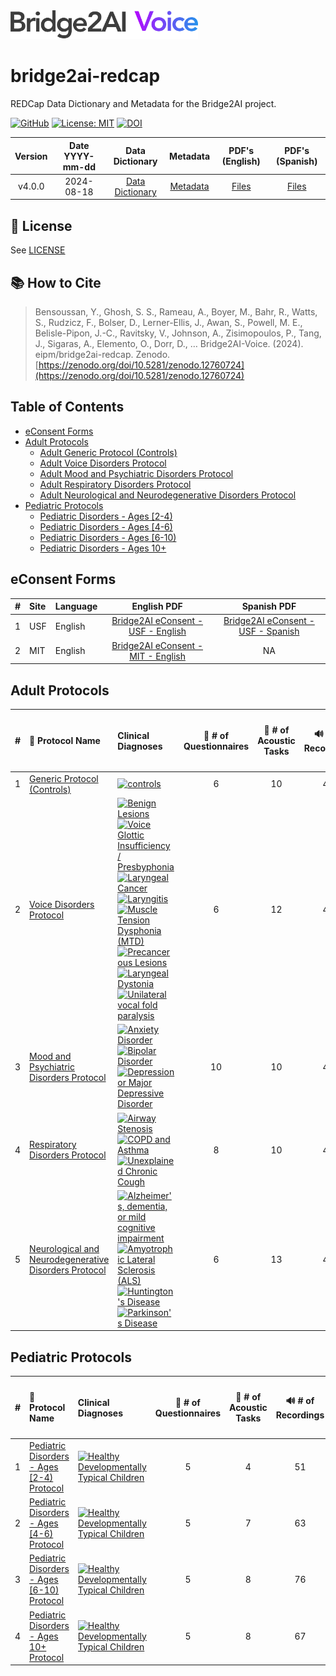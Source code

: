 <img src="images/B2AI%20Logo.png" alt="Bridge2AI Voice Logo" width="300"/>

# bridge2ai-redcap

REDCap Data Dictionary and Metadata for the Bridge2AI project.

[![GitHub](https://img.shields.io/badge/github-4.0.0-green?style=flat&logo=github)](https://github.com/eipm/bridge2ai-redcap) [![License: MIT](https://img.shields.io/badge/License-MIT-yellow.svg)](https://opensource.org/licenses/MIT) [![DOI](https://zenodo.org/badge/DOI/10.5281/zenodo.12760724.svg)](https://zenodo.org/doi/10.5281/zenodo.12760724)

| Version | Date YYYY-mm-dd | Data Dictionary | Metadata | PDF's (English) | PDF's (Spanish) |
| :---: | :---: | :---: | :---: | :---: | :---: |
| v4.0.0 | 2024-08-18 | [Data Dictionary](data/bridge2ai_voice_project_data_dictionary.csv) | [Metadata](data/bridge2ai_voice_project_metadata.xml) | [Files](data/en-us/) | [Files](data/es-419/) |

## 🤝 License
See [LICENSE](./LICENSE)

## 📚 How to Cite
> Bensoussan, Y., Ghosh, S. S., Rameau, A., Boyer, M., Bahr, R., Watts, S., Rudzicz, F., Bolser, D., Lerner-Ellis, J., Awan, S., Powell, M. E., Belisle-Pipon, J.-C., Ravitsky, V., Johnson, A., Zisimopoulos, P., Tang, J., Sigaras, A., Elemento, O., Dorr, D., … Bridge2AI-Voice. (2024). eipm/bridge2ai-redcap. Zenodo. [https://zenodo.org/doi/10.5281/zenodo.12760724](https://zenodo.org/doi/10.5281/zenodo.12760724)

## Table of Contents

- [eConsent Forms](#econsent-forms)
- [Adult Protocols](#adult-protocols)
  - [Adult Generic Protocol (Controls)](docs/adults/Generic%20Protocol%20(Controls).md)
  - [Adult Voice Disorders Protocol](docs/adults/Voice%20Disorders%20Protocol.md)
  - [Adult Mood and Psychiatric Disorders Protocol](docs/adults/Mood%20and%20Psychiatric%20Disorders%20Protocol.md)
  - [Adult Respiratory Disorders Protocol](docs/adults/Respiratory%20Disorders%20Protocol.md)
  - [Adult Neurological and Neurodegenerative Disorders Protocol](docs/adults/Neurological%20and%20Neurodegenerative%20Disorders%20Protocol.md)
- [Pediatric Protocols](#pediatric-protocols)
  - [Pediatric Disorders - Ages \[2-4)](docs/pediatrics/Pediatric%20Disorders%20-%20Ages%20[2-4\).md)
  - [Pediatric Disorders - Ages \[4-6)](docs/pediatrics/Pediatric%20Disorders%20-%20Ages%20[4-6\).md)
  - [Pediatric Disorders - Ages \[6-10)](docs/pediatrics/Pediatric%20Disorders%20-%20Ages%20[6-10\).md)
  - [Pediatric Disorders - Ages 10+](docs/pediatrics/Pediatric%20Disorders%20-%20Ages%2010%2B.md)


## eConsent Forms

| # | Site | Language | English PDF | Spanish PDF |
| :---: | :--- | :--- | :---: | :---: |
| 1 | USF | English | [Bridge2AI eConsent - USF - English](data/en-us/Consent%20-%20PDFs/Bridge2AI%20eConsent%20-%20USF%20-%20English.pdf) | [Bridge2AI eConsent - USF - Spanish](data/es-419/Consent%20-%20PDFs/Bridge2AI%20eConsent%20-%20USF%20-%20Spanish.pdf) |
| 2 | MIT | English | [Bridge2AI eConsent - MIT - English](data/en-us/Consent%20-%20PDFs/Bridge2AI%20eConsent%20-%20MIT%20-%20English.pdf) | NA |

## Adult Protocols

| # | 📓 Protocol Name | Clinical Diagnoses | 📕 # of Questionnaires | 🎤 # of Acoustic Tasks | 🔊 # of Recordings | ⏳ Estimated time to complete (mm:ss) |
| :---: | :--- | :--- | :---: | :---: | :---: | :---: |
| 1 | [Generic Protocol (Controls)](docs/adults/Generic%20Protocol%20(Controls).md) | [![controls](https://img.shields.io/badge/controls-8A2BE2)](data/en-us/Diagnosis%20-%20PDFs/Generic/D%20-%20Control.pdf)  | 6 | 10 | 41 | 37:00 |
| 2 | [Voice Disorders Protocol](docs/adults/Voice%20Disorders%20Protocol.md) | [![Benign Lesions](https://img.shields.io/badge/Benign%20Lesions-8A2BE2)](data/en-us/Diagnosis%20-%20PDFs/Voice/D%20-%20Voice%20-%20Benign%20Lesions.pdf) [![Voice Glottic Insufficiency / Presbyphonia](https://img.shields.io/badge/Voice%20Glottic%20Insufficiency%20/%20Presbyphonia-8A2BE2)](data/en-us/Diagnosis%20-%20PDFs/Voice/D%20-%20Voice%20-%20Glottic%20Insufficiency%20Presbyphonia.pdf) [![Laryngeal Cancer](https://img.shields.io/badge/Laryngeal%20Cancer-8A2BE2)](data/en-us/Diagnosis%20-%20PDFs/Voice/D%20-%20Voice%20-%20Laryngeal%20Cancer.pdf) [![Laryngitis](https://img.shields.io/badge/Laryngitis-8A2BE2)](data/en-us/Diagnosis%20-%20PDFs/Voice/D%20-%20Voice%20-%20Laryngitis.pdf) [![Muscle Tension Dysphonia (MTD)](https://img.shields.io/badge/Muscle%20Tension%20Dysphonia%20(MTD)-8A2BE2)](data/en-us/Diagnosis%20-%20PDFs/Voice/D%20-%20Voice%20-%20Muscle%20Tension%20Dysphonia%20\(MTD\).pdf) [![Precancerous Lesions](https://img.shields.io/badge/Precancerous%20Lesions-8A2BE2)](data/en-us/Diagnosis%20-%20PDFs/Voice/D%20-%20Voice%20-%20Precancerous%20Lesions.pdf) [![Laryngeal Dystonia](https://img.shields.io/badge/Laryngeal%20Dystonia-8A2BE2)](data/en-us/Diagnosis%20-%20PDFs/Voice/D%20-%20Voice%20-%20Laryngeal%20Dystonia.pdf) [![Unilateral vocal fold paralysis](https://img.shields.io/badge/Unilateral%20vocal%20fold%20paralysis-8A2BE2)](data/en-us/Diagnosis%20-%20PDFs/Voice/D%20-%20Voice%20-%20Unilateral%20Vocal%20Fold%20Paralysis.pdf) | 6 | 12 | 47 | 39:30 |
| 3 | [Mood and Psychiatric Disorders Protocol](docs/adults/Mood%20and%20Psychiatric%20Disorders%20Protocol.md) | [![Anxiety Disorder](https://img.shields.io/badge/Anxiety%20Disorder-8A2BE2)](data/en-us/Diagnosis%20-%20PDFs/Mood/D%20-%20Mood%20-%20Anxiety%20Disorder.pdf) [![Bipolar Disorder](https://img.shields.io/badge/Bipolar%20Disorder-8A2BE2)](data/en-us/Diagnosis%20-%20PDFs/Mood/D%20-%20Mood%20-%20Bipolar%20Disorder.pdf) [![Depression or Major Depressive Disorder](https://img.shields.io/badge/Depression%20or%20Major%20Depressive%20Disorder-8A2BE2)](data/en-us/Diagnosis%20-%20PDFs/Mood/D%20-%20Mood%20-%20Mood%20Depression%20Or%20Major%20Depressive%20Disorder.pdf) |  10 | 10 | 41 | 48:30 |
| 4 | [Respiratory Disorders Protocol](docs/adults/Respiratory%20Disorders%20Protocol.md) | [![Airway Stenosis](https://img.shields.io/badge/Airway%20Stenosis-8A2BE2)](data/en-us/Diagnosis%20-%20PDFs/Resp/D%20-%20Resp%20-%20Airway%20Stenosis.pdf) [![COPD and Asthma](https://img.shields.io/badge/COPD%20and%20Asthma-8A2BE2)](data/en-us/Diagnosis%20-%20PDFs/Resp/D%20-%20Resp%20-%20COPD%20And%20Asthma.pdf) [![Unexplained Chronic Cough](https://img.shields.io/badge/Unexplained%20Chronic%20Cough-8A2BE2)](data/en-us/Diagnosis%20-%20PDFs/Resp/D%20-%20Resp%20-%20Unexplained%20Chronic%20Cough.pdf) |  8 | 10 | 41 | 41:00 |
| 5 | [Neurological and Neurodegenerative Disorders Protocol](docs/adults/Neurological%20and%20Neurodegenerative%20Disorders%20Protocol.md) | [![Alzheimer's, dementia, or mild cognitive impairment](https://img.shields.io/badge/Alzheimer's,%20dementia,%20or%20mild%20cognitive%20impairment-8A2BE2)](data/en-us/Diagnosis%20-%20PDFs/Neuro/D%20-%20Neuro%20-%20Alzheimer's%20disease,%20Mild%20Cognitive%20Impairment%20and%20other%20types%20of%20Dementia.pdf) [![Amyotrophic Lateral Sclerosis (ALS)](https://img.shields.io/badge/Amyotrophic%20Lateral%20Sclerosis%20(ALS)-8A2BE2)](data/en-us/Diagnosis%20-%20PDFs/Neuro/D%20-%20Neuro%20-%20Amyotrophic%20Lateral%20Sclerosis%20(ALS).pdf) [![Huntington's Disease](https://img.shields.io/badge/Huntington's%20Disease-8A2BE2)](data/en-us/Diagnosis%20-%20PDFs/Neuro/D%20-%20Neuro%20-%20Huntington's%20Disease.pdf) [![Parkinson's Disease](https://img.shields.io/badge/Parkinson's%20Disease-8A2BE2)](data/en-us/Diagnosis%20-%20PDFs/Neuro/D%20-%20Neuro%20-%20Parkinson's%20Disease.pdf) | 6 | 13 | 44 | 46:00 |

## Pediatric Protocols
| # | 📓 Protocol Name | Clinical Diagnoses | 📕 # of Questionnaires | 🎤 # of Acoustic Tasks | 🔊 # of Recordings | ⏳ Estimated time to complete (mm:ss) |
| :---: | :--- | :--- | :---: | :---: | :---: | :---: |
| 1 | [Pediatric Disorders - Ages \[2-4\) Protocol](docs/pediatrics/Pediatric%20Disorders%20-%20Ages%20[2-4\).md) | [![Healthy Developmentally Typical Children](https://img.shields.io/badge/Healthy%20Developmentally%20Typical%20Children-8A2BE2)](../../data/en-us/Diagnosis%20-%20PDFs/Pediatric%20-%20Generic/D%20-%20Pediatric%20-%20Healthy%20Developmentally%20Typical%20Children.pdf) | 5 | 4 | 51 | NA |
| 2 | [Pediatric Disorders - Ages \[4-6\) Protocol](docs/pediatrics/Pediatric%20Disorders%20-%20Ages%20[4-6\).md) | [![Healthy Developmentally Typical Children](https://img.shields.io/badge/Healthy%20Developmentally%20Typical%20Children-8A2BE2)](../../data/en-us/Diagnosis%20-%20PDFs/Pediatric%20-%20Generic/D%20-%20Pediatric%20-%20Healthy%20Developmentally%20Typical%20Children.pdf) | 5 | 7 | 63 | NA |
| 3 | [Pediatric Disorders - Ages \[6-10\) Protocol](docs/pediatrics/Pediatric%20Disorders%20-%20Ages%20[6-10\).md) | [![Healthy Developmentally Typical Children](https://img.shields.io/badge/Healthy%20Developmentally%20Typical%20Children-8A2BE2)](../../data/en-us/Diagnosis%20-%20PDFs/Pediatric%20-%20Generic/D%20-%20Pediatric%20-%20Healthy%20Developmentally%20Typical%20Children.pdf) | 5 | 8 | 76 | NA |
| 4 | [Pediatric Disorders - Ages 10+ Protocol](docs/pediatrics/Pediatric%20Disorders%20-%20Ages%2010%2B.md) | [![Healthy Developmentally Typical Children](https://img.shields.io/badge/Healthy%20Developmentally%20Typical%20Children-8A2BE2)](../../data/en-us/Diagnosis%20-%20PDFs/Pediatric%20-%20Generic/D%20-%20Pediatric%20-%20Healthy%20Developmentally%20Typical%20Children.pdf) | 5 | 8 | 67 | NA |

